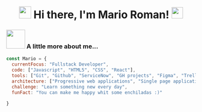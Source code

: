 
<h1 align="center"> <img
src="https://github.com/blackcater/blackcater/raw/main/images/Hi.gif" height="32" />  Hi there, I'm Mario Roman!  <img src="https://emojis.slackmojis.com/emojis/images/1531849430/4246/blob-sunglasses.gif?1531849430" width="30"/> </h1>

### <img src="https://media.giphy.com/media/VgCDAzcKvsR6OM0uWg/giphy.gif" width="50"> A little more about me...  

```javascript
const Mario = {
  currentFocus: "Fullstack Developer",
  code: ["Javascript", "HTML5", "CSS", "React"],
  tools: ["Git", "Github", "ServiceNow", "GH projects", "Figma", "Trello"],
  architecture: ["Progressive web applications", "Single page applications"],
  challenge: "Learn something new every day",
  funFact: "You can make me happy whit some enchiladas :)"
  
}
```

<!---
Mario-Roman/Mario-Roman is a ✨ special ✨ repository because its `README.md` (this file) appears on your GitHub profile.
You can click the Preview link to take a look at your changes.
--->
